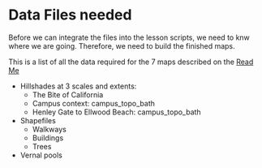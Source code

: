 # Data Files needed
Before we can integrate the files into the lesson scripts,
we need to knw where we are going. Therefore, we need to build
the finished maps. 

This is a list of all the data required for the 7 maps 
described on the [Read Me]("../README.md"])

* Hillshades at 3 scales and extents:
  * The Bite of California
  * Campus context: campus_topo_bath
  * Henley Gate to Ellwood Beach: campus_topo_bath
* Shapefiles
  * Walkways
  * Buildings
  * Trees
* Vernal pools

